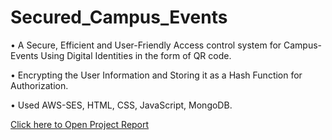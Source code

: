 # Secured_Campus_Events

• A Secure, Efficient and User-Friendly Access control system for Campus-Events Using Digital Identities in the form of QR code.

• Encrypting the User Information and Storing it as a Hash Function for Authorization.

• Used AWS-SES, HTML, CSS, JavaScript, MongoDB.


[Click here to Open Project Report](End_Term_Report_Minor_2_(1)[1].pdf)
